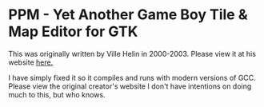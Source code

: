 PPM - Yet Another Game Boy Tile & Map Editor for GTK
====================================================

This was originally written by Ville Helin in 2000-2003. Please view it at his website [here.](https://www.villehelin.com/ppm.html)

I have simply fixed it so it compiles and runs with modern versions of GCC. Please view the original creator's website
I don't have intentions on doing much to this, but who knows.